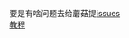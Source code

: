 要是有啥问题去给蘑菇提[issues][2]</br>
[教程][1]


[1]: https://zky.gs/gossip/2020/21.html
[2]: https://github.com/qkqpttgf/OneManager-php/issues
